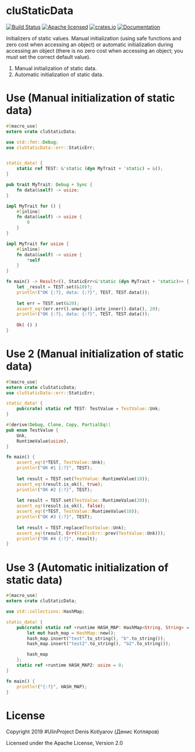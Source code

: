 # cluStaticData
[![Build Status](https://travis-ci.org/clucompany/cluStaticData.svg?branch=master)](https://travis-ci.org/clucompany/cluStaticData)
[![Apache licensed](https://img.shields.io/badge/license-Apache%202.0-blue.svg)](./LICENSE)
[![crates.io](http://meritbadge.herokuapp.com/cluStaticData)](https://crates.io/crates/cluStaticData)
[![Documentation](https://docs.rs/cluStaticData/badge.svg)](https://docs.rs/cluStaticData)

Initializers of static values. Manual initialization (using safe functions and zero cost when accessing an object) or automatic initialization during accessing an object (there is no zero cost when accessing an object; you must set the correct default value).

1. Manual initialization of static data.
2. Automatic initialization of static data.


# Use (Manual initialization of static data)

```rust
#[macro_use]
extern crate cluStaticData;

use std::fmt::Debug;
use cluStaticData::err::StaticErr;


static_data! {
	static ref TEST: &'static (dyn MyTrait + 'static) = &();
}

pub trait MyTrait: Debug + Sync {
	fn data(&self) -> usize;
}

impl MyTrait for () {
	#[inline]
	fn data(&self) -> usize {
		0
	}
}

impl MyTrait for usize {
	#[inline]
	fn data(&self) -> usize {
		*self
	}
}

fn main() -> Result<(), StaticErr<&'static (dyn MyTrait + 'static)>> {
	let _result = TEST.set(&10)?;
	println!("OK {:?}, data: {:?}", TEST, TEST.data());
	
	let err = TEST.set(&20);
	assert_eq!(err.err().unwrap().into_inner().data(), 20);
	println!("OK {:?}, data: {:?}", TEST, TEST.data());
	
	Ok( () )
}
```

# Use 2 (Manual initialization of static data)

```rust
#[macro_use]
extern crate cluStaticData;
use cluStaticData::err::StaticErr;

static_data! {
	pub(crate) static ref TEST: TestValue = TestValue::Unk;
}

#[derive(Debug, Clone, Copy, PartialEq)]
pub enum TestValue {
	Unk,
	RuntimeValue(usize),
}

fn main() {
	assert_eq!(*TEST, TestValue::Unk);
	println!("OK #1 {:?}", TEST);
	
	let result = TEST.set(TestValue::RuntimeValue(10));
	assert_eq!(result.is_ok(), true);
	println!("OK #2 {:?}", TEST);
	
	let result = TEST.set(TestValue::RuntimeValue(20));
	assert_eq!(result.is_ok(), false);
	assert_eq!(*TEST, TestValue::RuntimeValue(10));
	println!("OK #3 {:?}", TEST);
	
	let result = TEST.replace(TestValue::Unk);
	assert_eq!(result, Err(StaticErr::prev(TestValue::Unk)));
	println!("OK #4 {:?}", result);
}
```

# Use 3 (Automatic initialization of static data)

```rust
#[macro_use]
extern crate cluStaticData;

use std::collections::HashMap;

static_data! {
	pub(crate) static ref +runtime HASH_MAP: HashMap<String, String> = {
		let mut hash_map = HashMap::new();
		hash_map.insert("test".to_string(), "b".to_string());
		hash_map.insert("test2".to_string(), "b2".to_string());

		hash_map
	};
	static ref +runtime HASH_MAP2: usize = 0;
}

fn main() {
	println!("{:?}", HASH_MAP);
}
```

# License

Copyright 2019 #UlinProject Denis Kotlyarov (Денис Котляров)

Licensed under the Apache License, Version 2.0
